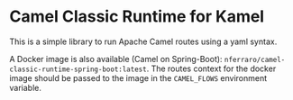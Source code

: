 # Camel Classic Runtime for Kamel

This is a simple library to run Apache Camel routes using a yaml syntax.

A Docker image is also available (Camel on Spring-Boot): `nferraro/camel-classic-runtime-spring-boot:latest`.
The routes context for the docker image should be passed to the image in the `CAMEL_FLOWS`
environment variable.
